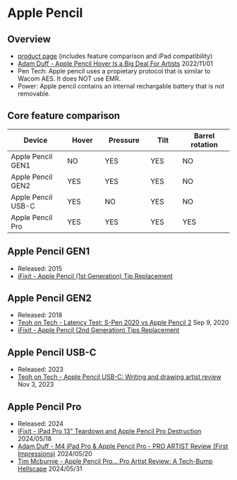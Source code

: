 # Apple Pencil

## Overview

* [product page](https://www.apple.com/apple-pencil/) (includes feature comparison and iPad compatibility)
* [Adam Duff - Apple Pencil Hover Is a Big Deal For Artists](https://www.youtube.com/watch?v=ZpcKfipVy24) 2022/11/01
* Pen Tech: Apple pencil uses a propietary protocol that is similar to Wacom AES. It does NOT use EMR.
* Power: Apple pencil contains an internal rechargable battery that is not removable.

## Core feature comparison

<table><thead><tr><th width="194">Device</th><th width="101">Hover</th><th width="113">Pressure</th><th width="94">Tilt</th><th width="152">Barrel rotation</th></tr></thead><tbody><tr><td>Apple Pencil GEN1</td><td>NO</td><td>YES</td><td>YES</td><td>NO</td></tr><tr><td>Apple Pencil GEN2</td><td>YES</td><td>YES</td><td>YES</td><td>NO</td></tr><tr><td>Apple Pencil USB-C</td><td>YES</td><td>NO</td><td>YES</td><td>NO</td></tr><tr><td>Apple Pencil Pro</td><td>YES</td><td>YES</td><td>YES</td><td>YES</td></tr></tbody></table>

## Apple Pencil GEN1

* Released: 2015
* [iFixit - Apple Pencil (1st Generation) Tip Replacement ](https://www.ifixit.com/Guide/Apple+Pencil+\(1st+Generation\)+Tip+Replacement/154444)

## Apple Pencil GEN2

* Released: 2018
* [Teoh on Tech - Latency Test: S-Pen 2020 vs Apple Pencil 2](https://www.youtube.com/watch?v=68n7PChzsCk) Sep 9, 2020
* [iFixit - Apple Pencil (2nd Generation) Tips Replacement](https://www.ifixit.com/Guide/Apple+Pencil+\(2nd+Generation\)+Tips+Replacement/154401) &#x20;

## Apple Pencil USB-C

* Released: 2023
* [Teoh on Tech - Apple Pencil USB-C: Writing and drawing artist review](https://www.youtube.com/watch?v=4\_g6a8YBEWQ) Nov 3, 2023

## Apple Pencil Pro

* Released: 2024
* [iFixit - iPad Pro 13" Teardown and Apple Pencil Pro Destruction](https://www.youtube.com/watch?v=V8oN2CjJeoE) 2024/05/18&#x20;
* [Adam Duff - M4 iPad Pro & Apple Pencil Pro - PRO ARTIST Review (First Impressions)](https://www.youtube.com/watch?v=lIb6s8zEBLE) 2024/05/20
* [Tim Mcburnie - Apple Pencil Pro... Pro Artist Review: A Tech-Bump Hellscape](https://www.youtube.com/watch?v=gJiLPx52LFQ) 2024/05/31



